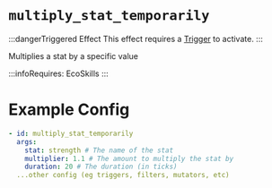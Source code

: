 # `multiply_stat_temporarily`
:::dangerTriggered Effect
This effect requires a [Trigger](https://plugins.auxilor.io/effects/all-triggers) to activate.
:::

Multiplies a stat by a specific value

:::infoRequires:
EcoSkills
:::

# Example Config
```yaml
- id: multiply_stat_temporarily
  args:
    stat: strength # The name of the stat
    multiplier: 1.1 # The amount to multiply the stat by
    duration: 20 # The duration (in ticks)
  ...other config (eg triggers, filters, mutators, etc)
```
